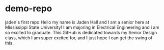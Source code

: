 # demo-repo
jaden's first repo
Hello my name is Jaden Hall and I am a senior here at Mississippi State University! I am majoring in Electrical Engineering and i am so excited to graduate. This GitHub is dedicated towards my Senior Design class, which I am super excited for, and I just hope I can get the swing of this.
